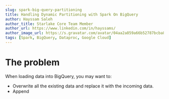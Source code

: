```yaml
---
slug: spark-big-query-partitioning
title: Handling Dynamic Partitioning with Spark On BigQuery
author: Hayssam Saleh
author_title: Starlake Core Team Member
author_url: https://www.linkedin.com/in/hayssams/
author_image_url: https://s.gravatar.com/avatar/04aa2a859a66b52787bcba8c36beba8c.png
tags: [Spark, BigQuery, Dataproc, Google Cloud]
---
```



# The problem
When loading data into BigQuery, you may want to:
- Overwrite all the existing data and replace it with the incoming data.
- Append
